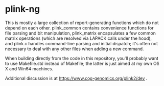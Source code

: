 plink-ng
========

This is mostly a large collection of report-generating functions which do not
depend on each other.  plink_common contains convenience functions for file
parsing and bit manipulation, plink_matrix encapsulates a few common matrix
operations (which are resolved via LAPACK calls under the hood), and plink.c
handles command-line parsing and initial dispatch; it's often not necessary to
deal with any other files when adding a new command.

When building directly from the code in this repository, you'll probably want
to use Makefile.std instead of Makefile; the latter is just aimed at my own OS
X and Win64 machines.

Additional discussion is at https://www.cog-genomics.org/plink2/dev .
